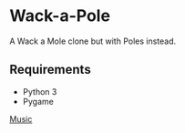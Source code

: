 # Wack-a-Pole
A Wack a Mole clone but with Poles instead.

## Requirements
 - Python 3
 - Pygame

[Music](https://www.bensound.com)
